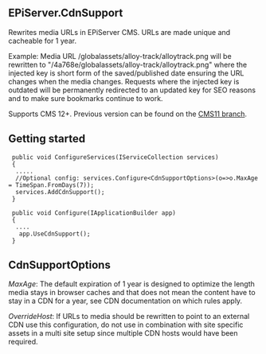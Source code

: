 ## EPiServer.CdnSupport

Rewrites media URLs in EPiServer CMS. URLs are made unique and cacheable for 1 year.

Example: Media URL /globalassets/alloy-track/alloytrack.png will be rewritten to "/4a768e/globalassets/alloy-track/alloytrack.png" where
the injected key is short form of the saved/published date ensuring the URL changes when the media changes. Requests where the injected
key is outdated will be permanently redirected to an updated key for SEO reasons and to make sure bookmarks continue to work.

Supports CMS 12+. Previous version can be found on the [CMS11 branch](tree/CMS11).

## Getting started

```
 public void ConfigureServices(IServiceCollection services)
 {
  .....
  //Optional config: services.Configure<CdnSupportOptions>(o=>o.MaxAge = TimeSpan.FromDays(7));
  services.AddCdnSupport();
 }

 public void Configure(IApplicationBuilder app)
 {
  ....
   app.UseCdnSupport();
 }
```

## CdnSupportOptions

*MaxAge*: The default expiration of 1 year is designed to optimize the length media stays in browser caches and that does not mean
the content have to stay in a CDN for a year, see CDN documentation on which rules apply.

*OverrideHost*:  If URLs to media should be rewritten to point to an external CDN use this configuration, do not use in
combination with site specific assets in a multi site setup since multiple CDN hosts would have been required.